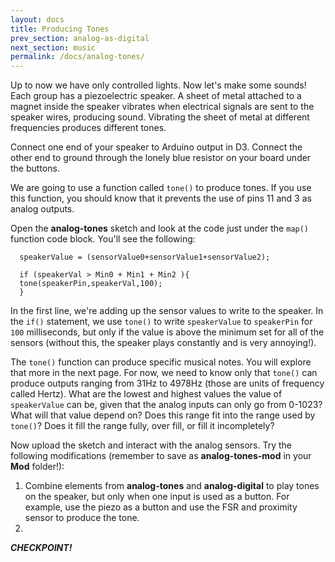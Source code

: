 ```yaml
---
layout: docs
title: Producing Tones
prev_section: analog-as-digital
next_section: music
permalink: /docs/analog-tones/
--- 
```


Up to now we have only controlled lights. Now let's make some sounds! Each group has a piezoelectric speaker. A sheet of metal attached to a magnet inside the speaker vibrates when electrical signals are sent to the speaker wires, producing sound. Vibrating the sheet of metal at different frequencies produces different tones.

Connect one end of your speaker to Arduino output in D3. Connect the other end to ground through the lonely blue resistor on your board under the buttons. 

We are going to use a function called ```tone()``` to produce tones. If you use this function, you should know that it prevents the use of pins 11 and 3 as analog outputs. 

Open the **analog-tones** sketch and look at the code just under the ```map()``` function code block. You'll see the following:

```
  speakerValue = (sensorValue0+sensorValue1+sensorValue2);

  if (speakerVal > Min0 + Min1 + Min2 ){
  tone(speakerPin,speakerVal,100); 
  }

```


In the first line, we're adding up the sensor values to write to the speaker. In the ```if()``` statement, we use ```tone()``` to write ```speakerValue``` to ```speakerPin``` for ```100``` milliseconds, but only if the value is above the minimum set for all of the sensors (without this, the speaker plays constantly and is very annoying!).

The ```tone()``` function can produce specific musical notes. You will explore that more in the next page. For now, we need to know only that ```tone()``` can produce outputs ranging from 31Hz to 4978Hz (those are units of frequency called Hertz). What are the lowest and highest values the value of ```speakerValue``` can be, given that the analog inputs can only go from 0-1023? What will that value depend on? Does this range fit into the range used by ```tone()```? Does it fill the range fully, over fill, or fill it incompletely?

Now upload the sketch and interact with the analog sensors. Try the following modifications (remember to save as **analog-tones-mod** in your **Mod** folder!):

1. Combine elements from **analog-tones** and **analog-digital** to play tones on the speaker, but only when one input is used as a button. For example, use the piezo as a button and use the FSR and proximity sensor to produce the tone. 
2. 

**_CHECKPOINT!_**